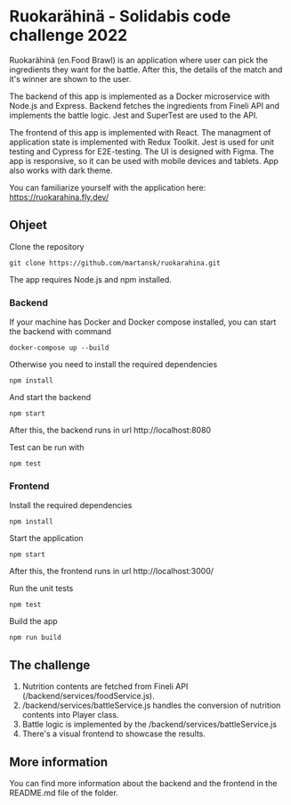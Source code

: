 # Ruokarähinä - Solidabis code challenge 2022
Ruokarähinä (en.Food Brawl) is an application where user can pick the ingredients they want for the battle. After this, the details of the match and it's winner are shown to the user.

The backend of this app is implemented as a Docker microservice with Node.js and Express. Backend fetches the ingredients from Fineli API and implements the battle logic. Jest and SuperTest are used to the API.

The frontend of this app is implemented with React. The managment of application state is implemented with Redux Toolkit. Jest is used for unit testing and Cypress for E2E-testing. The UI is designed with Figma. The app is responsive, so it can be used with mobile devices and tablets. App also works with dark theme.

You can familiarize yourself with the application here: https://ruokarahina.fly.dev/

## Ohjeet

Clone the repository
```
git clone https://github.com/martansk/ruokarahina.git
```

The app requires Node.js and npm installed.


### Backend

If your machine has Docker and Docker compose installed, you can start the backend with command

```
docker-compose up --build
```

Otherwise you need to install the required dependencies
```
npm install
```

And start the backend
```
npm start
```

After this, the backend runs in url http://localhost:8080

Test can be run with
```
npm test
```

### Frontend

Install the required dependencies
```
npm install
```

Start the application
```
npm start
```

After this, the frontend runs in url http://localhost:3000/

Run the unit tests
```
npm test
```

Build the app
```
npm run build
```

## The challenge
1. Nutrition contents are fetched from Fineli API (/backend/services/foodService.js).
2. /backend/services/battleService.js handles the conversion of nutrition contents into Player class.
3. Battle logic is implemented by the /backend/services/battleService.js
4. There's a visual frontend to showcase the results.

## More information
You can find more information about the backend and the frontend in the README.md file of the folder.